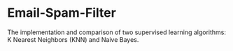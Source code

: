 # Email-Spam-Filter
The implementation and comparison of two supervised learning algorithms: K Nearest Neighbors (KNN) and Naive Bayes.
